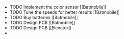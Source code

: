 - TODO Implement the color sensor [[Batmobile]]
- TODO Tune the speeds for better results [[Batmobile]]
- TODO Buy batteries [[Batmobile]]
- TODO Design PCB [[Batmobile]]
- TODO Design PCB [[Elevator]]
-